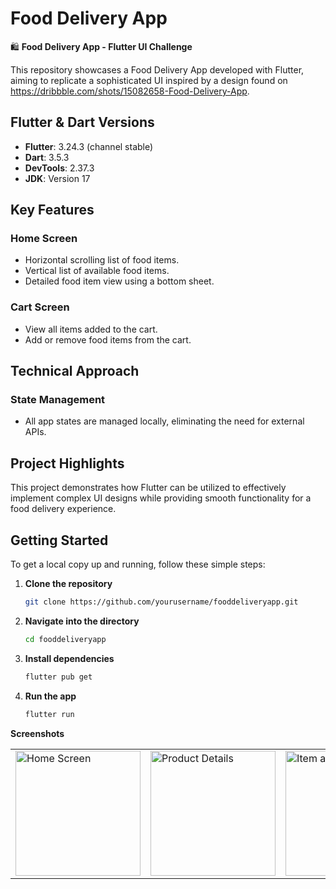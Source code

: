 # Food Delivery App

🛍️ **Food Delivery App - Flutter UI Challenge**

This repository showcases a Food Delivery App developed with Flutter, aiming to replicate a sophisticated UI inspired by a design found on https://dribbble.com/shots/15082658-Food-Delivery-App.

## Flutter & Dart Versions
- **Flutter**: 3.24.3 (channel stable)
- **Dart**: 3.5.3
- **DevTools**: 2.37.3
- **JDK**: Version 17

## Key Features

### Home Screen
- Horizontal scrolling list of food items.
- Vertical list of available food items.
- Detailed food item view using a bottom sheet.

### Cart Screen
- View all items added to the cart.
- Add or remove food items from the cart.

## Technical Approach
### State Management
- All app states are managed locally, eliminating the need for external APIs.

## Project Highlights
This project demonstrates how Flutter can be utilized to effectively implement complex UI designs while providing smooth functionality for a food delivery experience.

## Getting Started
To get a local copy up and running, follow these simple steps:

1. **Clone the repository**
   ```bash
   git clone https://github.com/yourusername/fooddeliveryapp.git

2. **Navigate into the directory**
   ```bash
   cd fooddeliveryapp

3. **Install dependencies**
   ```bash
   flutter pub get

4. **Run the app**
   ```bash
   flutter run


**Screenshots**
<table>
  <tr>
    <td><img src="screenshots/home.png" alt="Home Screen" width="200" /></td>
    <td><img src="screenshots/item_detail.png" alt="Product Details" width="200" /></td>
    <td><img src="screenshots/home_with_cart.png" alt="Item added in Cart" width="200" /></td>
    <td><img src="screenshots/cart.png" alt="Cart Screen" width="200" /></td>
  </tr>
</table>
